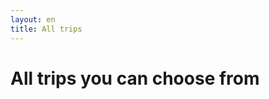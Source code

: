 ```yaml
---
layout: en
title: All trips
---
```


<h1>All trips you can choose from</h1>

<!---
<div class="box">
    <h3 class="SGh3">4-day trip</h3>
    <ul class="df">
    <li>21 trips in total</li>
    <li>4 days</li>
    <li>Cabin Trip in the end of August</li>
    <li>Danish</li>
    <li>A caketeam to follow through the first semester</li>
    </ul>
</div>
    
<div class="box">
    <h3 class="SGh3">Mix Trip rustrip</h3>
    <ul class="df">
    <li>4 trips in total</li>
        <ul class="notdf">
            <li>3 with alcohol</li>
            <li>1 without</li>
        </ul>
    <li>4 days</li>
    <li>Cabin Trip in the end of August</li>
    <li>English</li>
    <li>A caketeam to follow through the first semester</li>
    </ul>
</div>

<div class="box">
    <h3 class="SGh3">Weekend rustrip</h3>
    <ul class="df">
    <li>3 trips in total</li>
        <ul class="notdf">
            <li>2 with alcohol</li>
            <li>1 without</li>
        </ul>
    <li>3 days</li>
    <li>Cabin Trip in the end of August</li>
    <li>Danish</li>
    <li>No caketeam</li>
    </ul>
</div>

<div class="box">
    <h3 class="SGh3">Campus rustrip</h3>
    <ul class="df">
    <li>2 trips in total</li>
    <li>4 days</li>
    <li>At campus</li>
    <li>Danish</li>
    <li>A caketeam to follow through the first semester</li>
    </ul>
</div>

<div class="box">
    <h3 class="SGh3">Oneday rustrip</h3>
    <ul class="df">
    <li>2 trips in total</li>
    <li>1 day</li>
    <li>At campus - Both Ballerup and Lyngby</li>
    <li>English</li>
    <li>A caketeam to follow through the first semester</li>
    </ul>
</div>

--->



